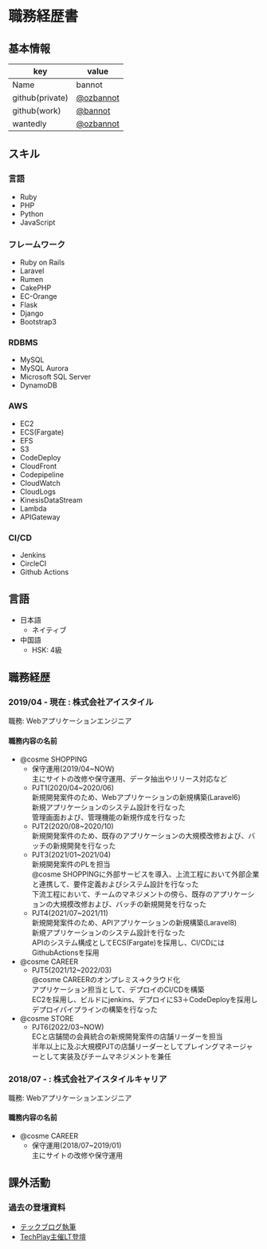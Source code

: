 # 職務経歴書

## 基本情報

|key|value|
|---|-----|
|Name|bannot|
|github(private)|[@ozbannot](https://github.com/ozbannot)|
|github(work)|[@bannot](https://github.com/bannot)|
|wantedly|[@ozbannot](https://www.wantedly.com/id/ozbannot)|

## スキル
### 言語
- Ruby
- PHP
- Python
- JavaScript

### フレームワーク

- Ruby on Rails
- Laravel
- Rumen
- CakePHP
- EC-Orange
- Flask
- Django
- Bootstrap3

### RDBMS

- MySQL
- MySQL Aurora
- Microsoft SQL Server
- DynamoDB

### AWS

- EC2
- ECS(Fargate)
- EFS
- S3
- CodeDeploy
- CloudFront
- Codepipeline
- CloudWatch
- CloudLogs
- KinesisDataStream
- Lambda
- APIGateway

### CI/CD

- Jenkins
- CircleCI
- Github Actions

## 言語

- 日本語
  - ネイティブ
- 中国語
  - HSK: 4級

## 職務経歴

### 2019/04 - 現在 : 株式会社アイスタイル

職務: Webアプリケーションエンジニア

#### 職務内容の名前

- @cosme SHOPPING
  - 保守運用(2019/04~NOW)
  <br>主にサイトの改修や保守運用、データ抽出やリリース対応など
  - PJT1(2020/04~2020/06)
  <br>新規開発案件のため、Webアプリケーションの新規構築(Laravel6)
  <br>新規アプリケーションのシステム設計を行なった
  <br>管理画面および、管理機能の新規作成を行なった
  - PJT2(2020/08~2020/10)
  <br>新規開発案件のため、既存のアプリケーションの大規模改修および、バッチの新規開発を行なった
  - PJT3(2021/01~2021/04)
  <br>新規開発案件のPLを担当
  <br>@cosme SHOPPINGに外部サービスを導入、上流工程において外部企業と連携して、要件定義およびシステム設計を行なった
  <br>下流工程において、チームのマネジメントの傍ら、既存のアプリケーションの大規模改修および、バッチの新規開発を行なった
  - PJT4(2021/07~2021/11)
  <br>新規開発案件のため、APIアプリケーションの新規構築(Laravel8)
  <br>新規アプリケーションのシステム設計を行なった
  <br>APIのシステム構成としてECS(Fargate)を採用し、CI/CDにはGithubActionsを採用
- @cosme CAREER
  - PJT5(2021/12~2022/03)
  <br>@cosme CAREERのオンプレミス→クラウド化
  <br>アプリケーション担当として、デプロイのCI/CDを構築
  <br>EC2を採用し、ビルドにjenkins、デプロイにS3＋CodeDeployを採用しデプロイパイプラインの構築を行なった
- @cosme STORE
  - PJT6(2022/03~NOW)
  <br>ECと店舗間の会員統合の新規開発案件の店舗リーダーを担当
  <br>半年以上に及ぶ大規模PJTの店舗リーダーとしてプレイングマネージャーとして実装及びチームマネジメントを兼任
  
### 2018/07 - : 株式会社アイスタイルキャリア

職務: Webアプリケーションエンジニア

#### 職務内容の名前

- @cosme CAREER
  - 保守運用(2018/07~2019/01)
  <br>主にサイトの改修や保守運用

## 課外活動

### 過去の登壇資料
* [テックブログ執筆](https://techblog.istyle.co.jp/archives/author/bannot)
* [TechPlay主催LT登壇](https://techplay.jp/event/800327)
